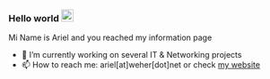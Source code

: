 ### Hello world <img src="https://media.giphy.com/media/hvRJCLFzcasrR4ia7z/giphy.gif" width="22">

Mi Name is Ariel and you reached my information page

- 🔭 I’m currently working on several IT & Networking projects
- 📫 How to reach me: ariel[at]weher[dot]net or check [my website](https://weher.net)
